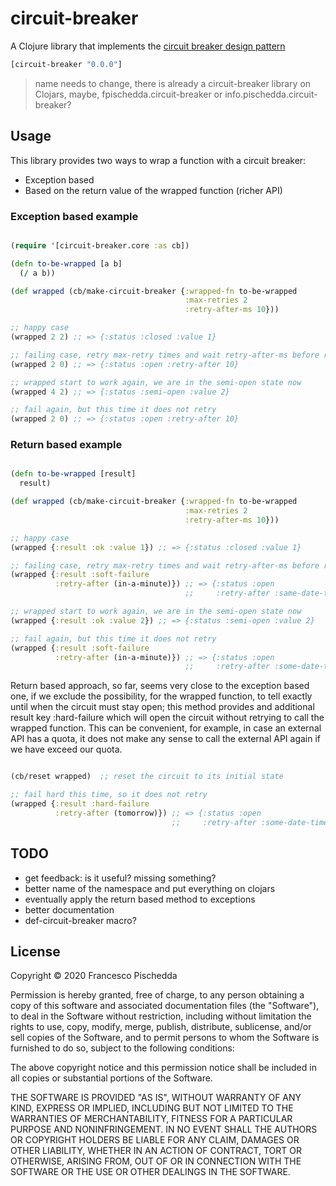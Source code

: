# circuit-breaker

A Clojure library that implements the [circuit breaker design pattern](http://en.wikipedia.org/wiki/Circuit_breaker_design_pattern)

```clj
[circuit-breaker "0.0.0"]

```

> name needs to change, there is already a circuit-breaker library on Clojars,
> maybe, fpischedda.circuit-breaker or info.pischedda.circuit-breaker?

## Usage

This library provides two ways to wrap a function with a circuit breaker:
- Exception based
- Based on the return value of the wrapped function (richer API)

### Exception based example

``` clj

(require '[circuit-breaker.core :as cb])

(defn to-be-wrapped [a b]
  (/ a b))

(def wrapped (cb/make-circuit-breaker {:wrapped-fn to-be-wrapped
                                       :max-retries 2
                                       :retry-after-ms 10}))

;; happy case
(wrapped 2 2) ;; => {:status :closed :value 1}

;; failing case, retry max-retry times and wait retry-after-ms before retrying
(wrapped 2 0) ;; => {:status :open :retry-after 10}

;; wrapped start to work again, we are in the semi-open state now
(wrapped 4 2) ;; => {:status :semi-open :value 2}

;; fail again, but this time it does not retry
(wrapped 2 0) ;; => {:status :open :retry-after 10}

```

### Return based example

``` clj

(defn to-be-wrapped [result]
  result)

(def wrapped (cb/make-circuit-breaker {:wrapped-fn to-be-wrapped
                                       :max-retries 2
                                       :retry-after-ms 10}))

;; happy case
(wrapped {:result :ok :value 1}) ;; => {:status :closed :value 1}

;; failing case, retry max-retry times and wait retry-after-ms before retrying
(wrapped {:result :soft-failure
          :retry-after (in-a-minute)}) ;; => {:status :open
                                       ;;     :retry-after :same-date-time}

;; wrapped start to work again, we are in the semi-open state now
(wrapped {:result :ok :value 2}) ;; => {:status :semi-open :value 2}

;; fail again, but this time it does not retry
(wrapped {:result :soft-failure
          :retry-after (in-a-minute)}) ;; => {:status :open
		                               ;;     :retry-after :some-date-time}

```

Return based approach, so far, seems very close to the exception based one,
if we exclude the possibility, for the wrapped function, to tell exactly until
when the circuit must stay open; this method provides and additional result
key :hard-failure which will open the circuit without retrying to call the
wrapped function.
This can be convenient, for example, in case an external API has a quota,
it does not make any sense to call the external API again if we have exceed
our quota.

``` clj

(cb/reset wrapped)  ;; reset the circuit to its initial state

;; fail hard this time, so it does not retry
(wrapped {:result :hard-failure
          :retry-after (tomorrow)}) ;; => {:status :open
		                            ;;     :retry-after :some-date-time}

```

## TODO

- get feedback: is it useful? missing something?
- better name of the namespace and put everything on clojars
- eventually apply the return based method to exceptions
- better documentation
- def-circuit-breaker macro?

## License

Copyright © 2020 Francesco Pischedda

Permission is hereby granted, free of charge, to any person obtaining a copy of this software and associated documentation files (the "Software"), to deal in the Software without restriction, including without limitation the rights to use, copy, modify, merge, publish, distribute, sublicense, and/or sell copies of the Software, and to permit persons to whom the Software is furnished to do so, subject to the following conditions:

The above copyright notice and this permission notice shall be included in all copies or substantial portions of the Software.

THE SOFTWARE IS PROVIDED "AS IS", WITHOUT WARRANTY OF ANY KIND, EXPRESS OR IMPLIED, INCLUDING BUT NOT LIMITED TO THE WARRANTIES OF MERCHANTABILITY, FITNESS FOR A PARTICULAR PURPOSE AND NONINFRINGEMENT. IN NO EVENT SHALL THE AUTHORS OR COPYRIGHT HOLDERS BE LIABLE FOR ANY CLAIM, DAMAGES OR OTHER LIABILITY, WHETHER IN AN ACTION OF CONTRACT, TORT OR OTHERWISE, ARISING FROM, OUT OF OR IN CONNECTION WITH THE SOFTWARE OR THE USE OR OTHER DEALINGS IN THE SOFTWARE.
